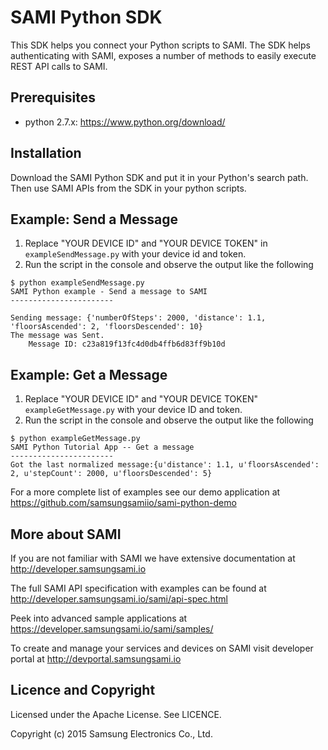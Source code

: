 SAMI Python SDK
================

This SDK helps you connect your Python scripts to SAMI. The SDK helps authenticating with SAMI, exposes a number of methods to easily execute REST API calls to SAMI.

Prerequisites
-------------

 * python 2.7.x: https://www.python.org/download/


Installation
---------------------

Download the SAMI Python SDK and put it in your Python's search path. Then use SAMI APIs from the SDK in your python scripts.

Example: Send a Message
---------------------

1. Replace "YOUR DEVICE ID" and "YOUR DEVICE TOKEN" in `exampleSendMessage.py` with your device id and token.
2. Run the script in the console and observe the output like the following
~~~
$ python exampleSendMessage.py 
SAMI Python example - Send a message to SAMI
-----------------------

Sending message: {'numberOfSteps': 2000, 'distance': 1.1, 'floorsAscended': 2, 'floorsDescended': 10}
The message was Sent.
    Message ID: c23a819f13fc4d0db4ffb6d83ff9b10d
~~~

Example: Get a Message
---------------------

1. Replace "YOUR DEVICE ID" and "YOUR DEVICE TOKEN" `exampleGetMessage.py` with your device ID and token.
2. Run the script in the console and observe the output like the following
~~~
$ python exampleGetMessage.py 
SAMI Python Tutorial App -- Get a message
-----------------------
Got the last normalized message:{u'distance': 1.1, u'floorsAscended': 2, u'stepCount': 2000, u'floorsDescended': 5}
~~~

For a more complete list of examples see our demo application at https://github.com/samsungsamiio/sami-python-demo

More about SAMI
---------------

If you are not familiar with SAMI we have extensive documentation at http://developer.samsungsami.io

The full SAMI API specification with examples can be found at http://developer.samsungsami.io/sami/api-spec.html

Peek into advanced sample applications at https://developer.samsungsami.io/sami/samples/

To create and manage your services and devices on SAMI visit developer portal at http://devportal.samsungsami.io

Licence and Copyright
---------------------

Licensed under the Apache License. See LICENCE.

Copyright (c) 2015 Samsung Electronics Co., Ltd.
